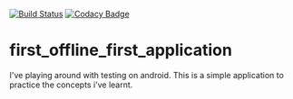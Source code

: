 
[![Build Status](https://app.bitrise.io/app/ca63961dafc16e13/status.svg?token=Sn-2qXg-CLF1wjmcHl5MdA&branch=master)](https://app.bitrise.io/app/ca63961dafc16e13)
[![Codacy Badge](https://api.codacy.com/project/badge/Grade/38f870e9764943cba99f40dfe74f6b91)](https://app.codacy.com/manual/sanmiaderibigbe/first_offline_first_application?utm_source=github.com&utm_medium=referral&utm_content=sanmiAde/first_offline_first_application&utm_campaign=Badge_Grade_Dashboard)

# first_offline_first_application

I've playing around with testing on android. This is a simple application to practice the concepts i've learnt.
